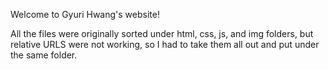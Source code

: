 Welcome to Gyuri Hwang's website!

All the files were originally sorted under html, css, js, and img folders, but relative URLS were not working, so I had to take them all out and put under the same folder.
